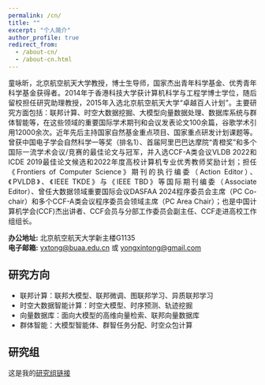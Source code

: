 ```yaml
---
permalink: /cn/
title: ""
excerpt: "个人简介"
author_profile: true
redirect_from: 
  - /about-cn/
  - /about-cn.html
---
```

<p>童咏昕，北京航空航天大学教授，博士生导师，国家杰出青年科学基金、优秀青年科学基金获得者。2014年于香港科技大学获计算机科学与工程学博士学位，随后留校担任研究助理教授，2015年入选北京航空航天大学“卓越百人计划”。主要研究方面包括：联邦计算、时空大数据挖掘、大模型向量数据处理、数据库系统与群体智能等，在这些领域的重要国际学术期刊和会议发表论文100余篇，谷歌学术引用12000余次。近年先后主持国家自然基金重点项目、国家重点研发计划课题等。曾获中国电子学会自然科学一等奖（排名1）、首届阿里巴巴达摩院“青橙奖”和多个国际一流学术会议/竞赛的最佳论文与冠军，并入选CCF-A类会议VLDB 2022和ICDE 2019最佳论文候选和2022年度高校计算机专业优秀教师奖励计划；担任《Frontiers of Computer Science》期刊的执行编委（Action Editor）、《PVLDB》、《IEEE TKDE》与《IEEE TBD》等国际期刊编委（Associate Editor）、曾任大数据领域重要国际会议DASFAA 2024程序委员会主席（PC Co-chair）和多个CCF-A类会议程序委员会领域主席（PC Area Chair）；也是中国计算机学会(CCF)杰出讲者、CCF会员与分部工作委员会副主任、CCF走进高校工作组组长。</p>

<style>
  p {
    text-align: justify;text-justify: inter-word;
  }
</style>

<b>办公地址:</b> 北京航空航天大学新主楼G1135<br/>
<b>电子邮箱:</b> yxtong@buaa.edu.cn  或  yongxintong@gmail.com

研究方向
------

+ 联邦计算：联邦大模型、联邦微调、图联邦学习、异质联邦学习
+ 时空大数据智能计算：时空大模型、时序预测、轨迹挖掘
+ 向量数据库：面向大模型的高维向量检索、联邦向量数据库
+ 群体智能：大模型智能体、群智任务分配、时空众包计算

## 研究组

这是我的[研究组链接](https://hufudb.com)

